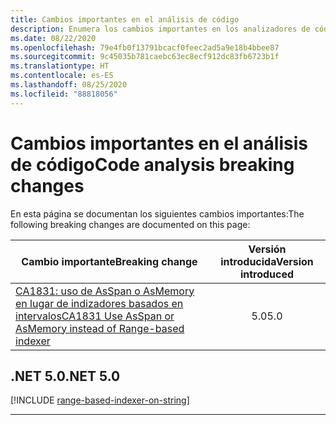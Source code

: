 ```yaml
---
title: Cambios importantes en el análisis de código
description: Enumera los cambios importantes en los analizadores de código fuente de .NET.
ms.date: 08/22/2020
ms.openlocfilehash: 79e4fb0f13791bcacf0feec2ad5a9e18b4bbee87
ms.sourcegitcommit: 9c45035b781caebc63ec8ecf912dc83fb6723b1f
ms.translationtype: HT
ms.contentlocale: es-ES
ms.lasthandoff: 08/25/2020
ms.locfileid: "88818056"
---
```

# <a name="code-analysis-breaking-changes"></a><span data-ttu-id="b2b1c-103">Cambios importantes en el análisis de código</span><span class="sxs-lookup"><span data-stu-id="b2b1c-103">Code analysis breaking changes</span></span>

<span data-ttu-id="b2b1c-104">En esta página se documentan los siguientes cambios importantes:</span><span class="sxs-lookup"><span data-stu-id="b2b1c-104">The following breaking changes are documented on this page:</span></span>

| <span data-ttu-id="b2b1c-105">Cambio importante</span><span class="sxs-lookup"><span data-stu-id="b2b1c-105">Breaking change</span></span> | <span data-ttu-id="b2b1c-106">Versión introducida</span><span class="sxs-lookup"><span data-stu-id="b2b1c-106">Version introduced</span></span> |
| - | :-: |
| [<span data-ttu-id="b2b1c-107">CA1831: uso de AsSpan o AsMemory en lugar de indizadores basados en intervalos</span><span class="sxs-lookup"><span data-stu-id="b2b1c-107">CA1831 Use AsSpan or AsMemory instead of Range-based indexer</span></span>](#ca1831-use-asspan-or-asmemory-instead-of-range-based-indexer) | <span data-ttu-id="b2b1c-108">5.0</span><span class="sxs-lookup"><span data-stu-id="b2b1c-108">5.0</span></span> |

## <a name="net-50"></a><span data-ttu-id="b2b1c-109">.NET 5.0</span><span class="sxs-lookup"><span data-stu-id="b2b1c-109">.NET 5.0</span></span>

[!INCLUDE [range-based-indexer-on-string](../../../includes/core-changes/codeanalysis/5.0/range-based-indexer-on-string.md)]

***
